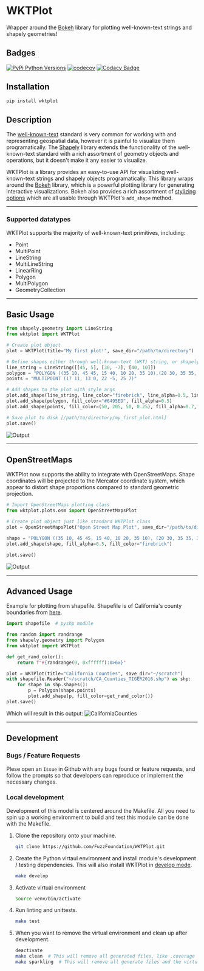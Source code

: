 # WKTPlot
Wrapper around the [Bokeh](https://github.com/bokeh/bokeh) library for plotting well-known-text strings and shapely geometries!

## Badges
[![PyPi Python Versions](https://img.shields.io/pypi/pyversions/wktplot.svg)](https://pypi.org/project/wktplot/)
[![codecov](https://codecov.io/gh/FuzzFoundation/WKTPlot/branch/main/graph/badge.svg?token=E1BJVWQLRE)](https://codecov.io/gh/FuzzFoundation/WKTPlot)
[![Codacy Badge](https://app.codacy.com/project/badge/Grade/19fe4574645d492e8677c4b06152dd9d)](https://www.codacy.com/gh/FuzzFoundation/WKTPlot/dashboard?utm_source=github.com&amp;utm_medium=referral&amp;utm_content=FuzzFoundation/WKTPlot&amp;utm_campaign=Badge_Grade)

## Installation

```bash
pip install wktplot
```

## Description
The [well-known-text](https://en.wikipedia.org/wiki/Well-known_text_representation_of_geometry) standard is very common for working with and representing geospatial data, however it is painful to visualize them programatically. The [Shapely](https://github.com/shapely/shapely) library  extends the functionality of the well-known-text standard with a rich assortment of geometry objects and operations, but it doesn't make it any easier to visualize.

WKTPlot is a library provides an easy-to-use API for visualizing well-known-text strings and shapely objects programatically. This library wraps around the [Bokeh](https://github.com/bokeh/bokeh) library, which is a powerful plotting library for generating interactive visualizations. Bokeh also provides a rich assortment of [stylizing options](https://docs.bokeh.org/en/latest/docs/user_guide/styling.html) which are all usable through WKTPlot's `add_shape` method.

---

### Supported datatypes
WKTPlot supports the majority of well-known-text primitives, including:
* Point
* MultiPoint
* LineString
* MultiLineString
* LinearRing
* Polygon
* MultiPolygon
* GeometryCollection

---

## Basic Usage
``` python
from shapely.geometry import LineString
from wktplot import WKTPlot

# Create plot object
plot = WKTPlot(title="My first plot!", save_dir="/path/to/directory")

# Define shapes either through well-known-text (WKT) string, or shapely object
line_string = LineString([[45, 5], [30, -7], [40, 10]])
polygon = "POLYGON ((35 10, 45 45, 15 40, 10 20, 35 10),(20 30, 35 35, 30 20, 20 30))"
points = "MULTIPOINT (17 11, 13 0, 22 -5, 25 7)"

# Add shapes to the plot with style args
plot.add_shape(line_string, line_color="firebrick", line_alpha=0.5, line_width=20)
plot.add_shape(polygon, fill_color="#6495ED", fill_alpha=0.5)
plot.add_shape(points, fill_color=(50, 205, 50, 0.25), fill_alpha=0.7, size=30)

# Save plot to disk [/path/to/directory/my_first_plot.html]
plot.save()
```

![Output](https://i.imgur.com/aajbppI.png)

---
## OpenStreetMaps
WKTPlot now supports the ability to integrate with OpenStreetMaps. Shape coordinates will be projected to the Mercator coordinate system, which appear to distort shape proportions compared to standard geometric projection.
```python
# Import OpenStreetMaps plotting class
from wktplot.plots.osm import OpenStreetMapsPlot

# Create plot object just like standard WKTPlot class
plot = OpenStreetMapsPlot("Open Street Map Plot", save_dir="/path/to/directory")

shape = "POLYGON ((35 10, 45 45, 15 40, 10 20, 35 10), (20 30, 35 35, 30 20, 20 30))"
plot.add_shape(shape, fill_alpha=0.5, fill_color="firebrick")

plot.save()
```
![Output](https://i.imgur.com/JdUDMh7.png)

---

## Advanced Usage
Example for plotting from shapefile. Shapefile is of California's county boundaries from [here](https://data.ca.gov/dataset/ca-geographic-boundaries).
```python
import shapefile  # pyshp module

from random import randrange
from shapely.geometry import Polygon
from wktplot import WKTPlot

def get_rand_color():
    return f"#{randrange(0, 0xffffff):0>6x}"

plot = WKTPlot(title="California Counties", save_dir="~/scratch")
with shapefile.Reader("~/scratch/CA_Counties_TIGER2016.shp") as shp:
    for shape in shp.shapes():
        p = Polygon(shape.points)
        plot.add_shape(p, fill_color=get_rand_color())
plot.save()
```
Which will result in this output:
![CaliforniaCounties](https://i.imgur.com/YPQQlml.png)

---

## Development
### Bugs / Feature Requests
Plese open an `Issue` in Github with any bugs found or feature requests, and follow the prompts so that developers can reproduce or implement the necessary changes.

### Local development
Development of this model is centered around the Makefile. All you need to spin up a working environment to build and test this module can be done with the Makefile.

1. Clone the repository onto your machine.
    ```sh
    git clone https://github.com/FuzzFoundation/WKTPlot.git
    ```
2. Create the Python virtaul environment and install module's development / testing dependencies. This will also install WKTPlot in [develop mode](https://setuptools.pypa.io/en/latest/userguide/development_mode.html).
    ```sh
    make develop
    ```
3. Activate virtual environment
    ```sh
    source venv/bin/activate
    ```
4. Run linting and unittests.
    ```sh
    make test
    ```
5. When you want to remove the virtual environment and clean up after development.
    ```sh
    deactivate
    make clean  # This will remove all generated files, like .coverage and build/
    make sparkling  # This will remove all generate files and the virtual env.

